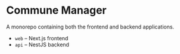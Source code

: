 # Commune Manager

A monorepo containing both the frontend and backend applications.

- `web` – Next.js frontend
- `api` – NestJS backend
